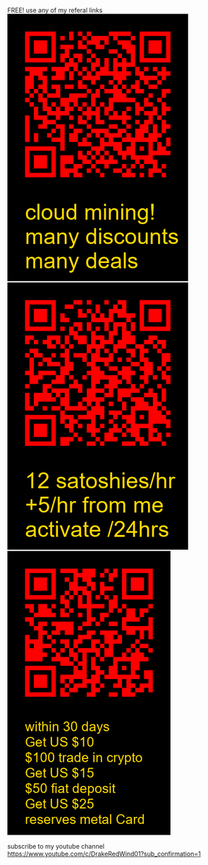 
FREE! use any of my referal links
![https___pool_cryptobrowser_site_landing_start-earning__aid_30627199_red_qr_code_with_explanation.png](ref_images%2Fhttps___pool_cryptobrowser_site_landing_start-earning__aid_30627199_red_qr_code_with_explanation.png)
![https___emberfund_onelink_me_ljTI_jgwznb5o_mining_referrer_id_MNGWVQFACUE_gold_qr_code_with_explanation.png](ref_images%2Fhttps___emberfund_onelink_me_ljTI_jgwznb5o_mining_referrer_id_MNGWVQFACUE_gold_qr_code_with_explanation.png)
![https___crypto_com_app_eqr2w7catu_gold_qr_code_with_explanation.png](ref_images%2Fhttps___crypto_com_app_eqr2w7catu_gold_qr_code_with_explanation.png)

subscribe to my youtube channel
https://www.youtube.com/c/DrakeRedWind01?sub_confirmation=1 